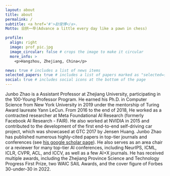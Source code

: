 ```yaml
---
layout: about
title: about
permalink: /
subtitle: <a href='#'>赵俊博</a>. 
Motto: 日拱一卒(Advance a little every day like a pawn in chess)

profile:
  align: right
  image: prof_pic.jpg
  image_circular: false # crops the image to make it circular
  more_info: >
    <p>Hangzhou, Zhejiang, China</p>

news: true # includes a list of news items
selected_papers: true # includes a list of papers marked as "selected={true}"
social: true # includes social icons at the bottom of the page
---
```


Junbo Zhao is a Assistant Professor at Zhejiang University, participating in the 100-Young Professor Program. He earned his Ph.D. in Computer Science from New York University in 2019 under the mentorship of Turing Award laureate Yann LeCun. From 2016 to the end of 2018, He worked as a contracted researcher at Meta Foundational AI Research (formerly Facebook AI Research - FAIR). He also worked at NVIDIA in 2015 and contributed to the development of the first end-to-end self-driving car project, which was showcased at GTC 2017 by Jensen Huang. Junbo Zhao has published numerous highly-cited papers in top-tier journals and conferences (see <a href='https://scholar.google.com/citations?user=8ipao8MAAAAJ&hl=en'>his google scholar page</a>). He also serves as an area chair or a reviewer for many top-tier AI conferences, including NeurIPS, ICML, ICLR, CVPR, ACL, and ICCV, as well as a few AI+X journals. He has received multiple awards, including the Zhejiang Province Science and Technology Progress First Prize, two WAIC SAIL Awards, and the cover figure of Forbes 30-under-30 in 2022.
